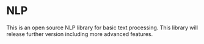 # NLP
This is an open source NLP library for basic text processing. This library will release further version including more advanced features.
